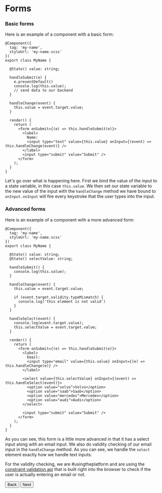 # Forms

### Basic forms

Here is an example of a component with a basic form:

```
@Component({
  tag: 'my-name',
  styleUrl: 'my-name.scss'
})
export class MyName {

  @State() value: string;

  handleSubmit(e) {
    e.preventDefault()
    console.log(this.value);
    // send data to our backend
  }

  handleChange(event) {
    this.value = event.target.value;
  }

  render() {
    return (
      <form onSubmit={(e) => this.handleSubmit(e)}>
        <label>
          Name:
          <input type="text" value={this.value} onInput={(event) => this.handleChange(event)} />
        </label>
        <input type="submit" value="Submit" />
      </form>
    );
  }
}
```

Let's go over what is happening here. First we bind the value of the input to a state variable, in this case `this.value`. We then set our state variable to the new value of the input with the `handleChange` method we have bound to `onInput`. `onInput` will fire every keystroke that the user types into the input.


### Advanced forms

Here is an example of a component with a more advanced form:

```
@Component({
  tag: 'my-name',
  styleUrl: 'my-name.scss'
})
export class MyName {

  @State() value: string;
  @State() selectValue: string;

  handleSubmit() {
    console.log(this.value);
  }

  handleChange(event) {
    this.value = event.target.value;

    if (event.target.validity.typeMismatch) {
      console.log('this element is not valid')
    }
  }

  handleSelect(event) {
    console.log(event.target.value);
    this.selectValue = event.target.value;
  }

  render() {
    return (
      <form onSubmit={(e) => this.handleSubmit(e)}>
        <label>
          Email:
          <input type="email" value={this.value} onInput={(e) => this.handleChange(e)} />
        </label>

        <select value={this.selectValue} onInput={(event) => this.handleSelect(event)}>
          <option value="volvo">Volvo</option>
          <option value="saab">Saab</option>
          <option value="mercedes">Mercedes</option>
          <option value="audi">Audi</option>
        </select>

        <input type="submit" value="Submit" />
      </form>
    );
  }
}
```

As you can see, this form is a little more advanced in that it has a select input along with an email input. We also do validity checking of our email input in the `handleChange` method. As you can see, we handle the `select` element exactly how we handle text inputs.

For the validity checking, we are #usingtheplatform and are using the [constraint validation api](https://www.w3.org/TR/html5/forms.html#the-constraint-validation-api) that is built right into the browser to check if the user is actually entering an email or not.

<stencil-route-link url="/docs/component-lifecycle" router="#router" custom="true">
  <button class="backButton">
    Back
  </button>
</stencil-route-link>

<stencil-route-link url="/docs/handling-arrays" custom="true">
  <button class="nextButton">
    Next
  </button>
</stencil-route-link>
